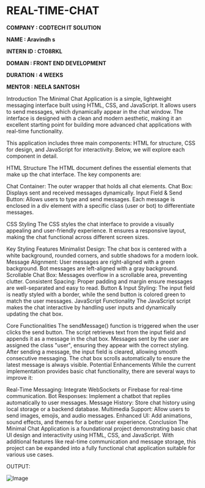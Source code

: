 # REAL-TIME-CHAT

**COMPANY : CODTECH IT SOLUTION**

**NAME : Aravindh s**

**INTERN ID : CT08RKL**

**DOMAIN : FRONT END DEVELOPMENT**

**DURATION : 4 WEEKS**

**MENTOR : NEELA SANTOSH**


Introduction
The Minimal Chat Application is a simple, lightweight messaging interface built using HTML, CSS, and JavaScript. It allows users to send messages, which dynamically appear in the chat window. The interface is designed with a clean and modern aesthetic, making it an excellent starting point for building more advanced chat applications with real-time functionality.

This application includes three main components: HTML for structure, CSS for design, and JavaScript for interactivity. Below, we will explore each component in detail.

HTML Structure
The HTML document defines the essential elements that make up the chat interface. The key components are:

Chat Container: The outer wrapper that holds all chat elements.
Chat Box: Displays sent and received messages dynamically.
Input Field & Send Button: Allows users to type and send messages.
Each message is enclosed in a div element with a specific class (user or bot) to differentiate messages.

CSS Styling
The CSS styles the chat interface to provide a visually appealing and user-friendly experience. It ensures a responsive layout, making the chat functional across different screen sizes.

Key Styling Features
Minimalist Design: The chat box is centered with a white background, rounded corners, and subtle shadows for a modern look.
Message Alignment:
User messages are right-aligned with a green background.
Bot messages are left-aligned with a gray background.
Scrollable Chat Box: Messages overflow in a scrollable area, preventing clutter.
Consistent Spacing: Proper padding and margin ensure messages are well-separated and easy to read.
Button & Input Styling: The input field is neatly styled with a border, while the send button is colored green to match the user messages.
JavaScript Functionality
The JavaScript script makes the chat interactive by handling user inputs and dynamically updating the chat box.

Core Functionalities
The sendMessage() function is triggered when the user clicks the send button.
The script retrieves text from the input field and appends it as a message in the chat box.
Messages sent by the user are assigned the class "user", ensuring they appear with the correct styling.
After sending a message, the input field is cleared, allowing smooth consecutive messaging.
The chat box scrolls automatically to ensure the latest message is always visible.
Potential Enhancements
While the current implementation provides basic chat functionality, there are several ways to improve it:

Real-Time Messaging: Integrate WebSockets or Firebase for real-time communication.
Bot Responses: Implement a chatbot that replies automatically to user messages.
Message History: Store chat history using local storage or a backend database.
Multimedia Support: Allow users to send images, emojis, and audio messages.
Enhanced UI: Add animations, sound effects, and themes for a better user experience.
Conclusion
The Minimal Chat Application is a foundational project demonstrating basic chat UI design and interactivity using HTML, CSS, and JavaScript. With additional features like real-time communication and message storage, this project can be expanded into a fully functional chat application suitable for various use cases.


OUTPUT:

![Image](https://github.com/user-attachments/assets/731e6f62-3cb8-4990-930e-2a324c12e9fd)


